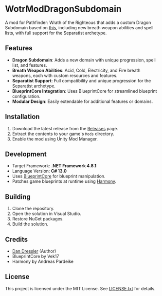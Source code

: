 # WotrModDragonSubdomain

A mod for Pathfinder: Wrath of the Righteous that adds a custom Dragon Subdomain based on [this](https://www.d20pfsrd.com/classes/core-classes/cleric/domains/paizo-domains/scalykind-domain/dragon-subdomain/), including new breath weapon abilities and spell lists, with full support for the Separatist archetype.

## Features

- **Dragon Subdomain**: Adds a new domain with unique progression, spell list, and features.
- **Breath Weapon Abilities**: Acid, Cold, Electricity, and Fire breath weapons, each with custom resources and features.
- **Separatist Support**: Full compatibility and unique progression for the Separatist archetype.
- **BlueprintCore Integration**: Uses BlueprintCore for streamlined blueprint configuration.
- **Modular Design**: Easily extendable for additional features or domains.

## Installation

1. Download the latest release from the [Releases](https://github.com/danTheMonk/WotrModDragonSubdomain/releases) page.
2. Extract the contents to your game's `Mods` directory.
3. Enable the mod using Unity Mod Manager.

## Development

- Target Framework: **.NET Framework 4.8.1**
- Language Version: **C# 13.0**
- Uses [BlueprintCore](https://github.com/Vek17/BlueprintCore) for blueprint manipulation.
- Patches game blueprints at runtime using [Harmony](https://github.com/pardeike/Harmony).

## Building

1. Clone the repository.
2. Open the solution in Visual Studio.
3. Restore NuGet packages.
4. Build the solution.

## Credits

- [Dan Dressler](https://github.com/danTheMonk) (Author)
- BlueprintCore by Vek17
- Harmony by Andreas Pardeike

## License

This project is licensed under the MIT License. See [LICENSE.txt](LICENSE.txt) for details.